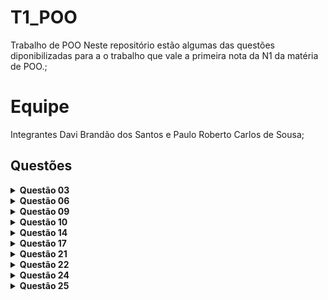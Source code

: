 # T1_POO
Trabalho de POO
Neste repositório estão algumas das questões diponibilizadas para a o trabalho que vale a primeira nota da N1 da matéria de POO.;

# Equipe
Integrantes
Davi Brandão dos Santos e Paulo Roberto Carlos de Sousa;

## Questões
<details><summary><b>Questão 03</b></summary>
  <p> Faça um programa que receba o salário de um funcionário, calcule e mostre o novo salário, sabendo-se que este sofreu um aumento de 25%. Nesse código o usuário deve digitar o seu salário atual, o código mostrará como vai ficar esse mesmo sálario porém dessa vez, com um aumento de 25%. </p>
  </details>
<details><summary><b>Questão 06</b></summary>
  <p> Faça um programa que receba o salário-base de um funcionário, calcule e mostre o salário a receber, sabendo que esse funcionário tem gratificação de 5% sobre o salário base e paga imposto de 7% sobre o salário-base. </p>
  </details>
  <details><summary><b>Questão 09</b></summary>
  <p> Faça um programa que calcule e mostre a área de um triângulo. <br>
       Sabe-se que: Área = (base*altura)/2. </p>
  </details>
  <details><summary><b>Questão 10</b></summary>
  <p>Faça um programa que calcule e mostre a área de um círculo. <br>
     Sabendo-se que: Área = π R^2.</p>
  </details>
  <details><summary><b>Questão 14</b></summary>
  <p>Faça um programa que receba o ano de nascimento de uma pessoa e o ano atual, calcule e mostre: <br>
    a) a idade dessa pessoa; <br>
    b) quantos anos essa pessoa terá em 2005.</p>
  </details>
  <details><summary><b>Questão 17</b></summary>
  <p>Um trabalhador recebeu seu salário e o depositou em sua conta corrente bancária. Esse trabalhador emitiu dois cheques e agora deseja saber seu salário atual. Sabe-se que cada operação bancária de retirada paga CPMF de 0,38% e o salário inicial da conta está zerado.</p>
  </details>
  <details><summary><b>Questão 21</b></summary>
  <p>Faça um programa para calcular e mostrar a que distância deve estar uma escada da parede. O usuário deve fornecer o tamanho da escada e a altura em que deseja pregar o quadro. Lembre-se que o tamanho da escada deve ser maior qua a altura que se deseja alcançar</p>
  </details>
 <details><summary><b>Questão 22</b></summary>
  <p>Sabe-se que o quilowatt de energia custa um quinto do salário mínimo. Faça um programa que receba o valor do salário mínimo e a quantidade de quilowatts consumida por uma residência. Calcule e mostre: <br>
a) O valor, em reais, de cada quilowatt; <br>
b) O valor, em reais, a ser pago por essa residência; <br>
c) O valor, em reais, a ser pago com desconto de 15%.</p>
  </details>
   <details><summary><b>Questão 24</b></summary>
  <p>Faça um programa que receba uma hora formada por hora e minutos (um número real), calcule e mostre a hora digitada apenas em minutos. Lembre-se de que: <br>
 <ul type = "circle"> para quatro e meia deve-se digitar 4.30; <br>
   os minutos vão de 0 a 60.</ul></p>
  </details>
   <details><summary><b>Questão 25</b></summary>
  <p>Faça um programa que receba o custo de um espetáculo teatral e o preço do convite desse espetáculo. Esse preograma deve calcular e mostrar a quantidade de convites que devem ser vendidos para que pelo menos o custo do espetáculo seja alcançado.</p>
  </details>
